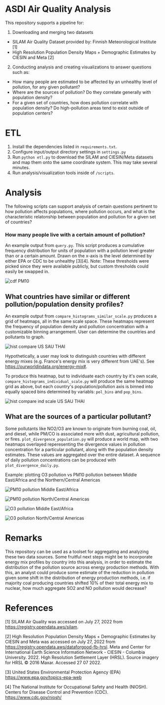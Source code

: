 # ASDI Air Quality Analysis
This repository supports a pipeline for:
1. Downloading and merging two datasets
- SILAM Air Quality Dataset provided by: Finnish Meteorological Institute [1]
- High Resolution Population Density Maps + Demographic Estimates by CIESIN and Meta [2]

2. Conducting analysis and creating visualizations to answer questions such as:
- How many people are estimated to be affected by an unhealthy level of pollution, for any given pollutant?
- Where are the sources of pollution? Do they correlate generally with population density?
- For a given set of countries, how does pollution correlate with population density? Do high-pollution areas tend to exist outside of population centers?

# ETL
1. Install the dependencies listed in `requirements.txt`.
2. Configure input/output directory settings in `settings.py`
3. Run `python etl.py` to download the SILAM and CIESIN/Meta datasets and map them onto the same coordinate system. This may take several minutes.
4. Run analysis/visualization tools inside of `/scripts`.

# Analysis
The following scripts can support analysis of certain questions pertinent to how pollution affects populations, where pollution occurs, and what is the characteristic relatonship between population and pollution for a given set of countries?

### How many people live with a certain amount of pollution? 
An example output from `query.py`. This script produces a cumulative frequency distribution for units of population with a pollution level greater than or a certain amount. Drawn on the x-axis is the level determined by either EPA or CDC to be unhealthy [3][4]. Note: These thresholds were picked since they were available publicly, but custom thresholds could easily be swapped in.

![cdf PM10](/output/cfd_pm10.png)  

## What countries have similar or different pollution/population density profiles?
An example output from `compare_histograms_similar_scale.py` produces a grid of heatmaps, all in the same scale space. These heatmaps represent the frequency of population density and pollution concentration with a customizable binning arrangement. User can determine the countries and pollutants to graph. 

![hist compare US SAU THAI](/output/hist_compare_US_SAU_THAI.png)  

Hypothetically, a user may look to distinguish countries with different energy mixes (e.g. France's energy mix is very different from UAE's). See https://ourworldindata.org/energy-mix#.

To produce this heatmap, but to individuate each country by it's own scale, `compare_histograms_individual_scale.py` will produce the same heatmap grid as above, but each country's population/pollution axis is binned into equally spaced bins determined by variabls: `pol_bins` and `pop_bins`.

![hist compare ind scale US SAU THAI](/output/hist_compare_scale_unique_US_SAU_THAI.png)  

## What are the sources of a particular pollutant?
Some pollutants like NO2/O3 are known to originate from burning coal, oil, and diesel, while PM/CO is associated more with dust, agricultural pollution, or fires. `plot_divergence_population.py` will produce a world map, with two heatmaps overlayed reperesenting the divergence values in pollution concentration for a particular pollutant, along with the population density estimates. These values are aggregated over the entire dataset. A sequence of daily pollution concentrations can be produced with `plot_divergence_daily.py`.

Example: plotting O3 pollution vs PM10 pollution between Middle East/Africa and the Northern/Central Americas

![PM10 pollution Middle East/Africa](/output/pollution_PM10_middle_east_africa.png)  

![PM10 pollution North/Central Americas](/output/pollution_PM10_north_central_america.png)

![O3 pollution Middle East/Africa](/output/pollution_O3_middle_east_africa.png)  

![O3 pollution North/Central Americas](/output/pollution_O3_north_central_america.png)

# Remarks
This repository can be used as a toolset for aggregating and analyzing these two data sources. Some fruitful next steps might be to incorporate energy mix profiles by country into this analysis, in order to estimate the distribution of the pollution source across energy production methods. With this, an analyst could produce some estimate of the reduction in pollution given some shift in the distribution of energy production methods, i.e. if majority coal producing countries shifted 10% of their total energy mix to nuclear, how much aggregate SO2 and NO pollution would decrease?

# References
[1] SILAM Air Quality was accessed on July 27, 2022 from https://registry.opendata.aws/silam.  
  
[2] High Resolution Population Density Maps + Demographic Estimates by CIESIN and Meta was accessed on July 27, 2022 from https://registry.opendata.aws/dataforgood-fb-hrsl. Meta and Center for International Earth Science Information Network - CIESIN - Columbia University. 2022. High Resolution Settlement Layer (HRSL). Source imagery for HRSL © 2016 Maxar. Accessed 27 07 2022.  
  
[3] United States Environmental Protection Agency (EPA) https://www.epa.gov/topics-epa-web  
  
[4] The National Institute for Occupational Safety and Health (NIOSH). Centers for Disease Control and Prevention (CDC). https://www.cdc.gov/niosh/   



